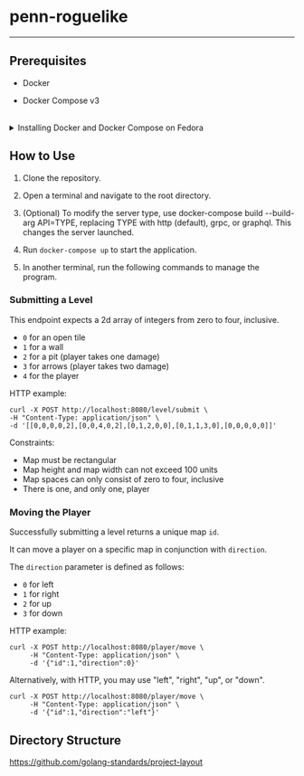 # penn-roguelike

---

## Prerequisites

- Docker

- Docker Compose v3

<br>
<details>
<summary>Installing Docker and Docker Compose on Fedora </summary>

Install Docker:

```
sudo dnf -y install dnf-plugins-core
sudo dnf config-manager --add-repo https://download.docker.com/linux/fedora/docker-ce.repo
sudo dnf install docker-ce docker-ce-cli containerd.io docker-buildx-plugin docker-compose-plugin
```

Install Docker Compose:

```console
sudo dnf -y install docker-compose
```

Start Docker:

```console
sudo systemctl start docker
```

</details>

## How to Use

1. Clone the repository.

2. Open a terminal and navigate to the root directory. 
   
3. (Optional) To modify the server type, use docker-compose build --build-arg API=TYPE, replacing TYPE with http (default), grpc, or graphql. This changes the server launched.

4. Run `docker-compose up` to start the application.

5. In another terminal, run the following commands to manage the program.



### Submitting a Level

This endpoint expects a 2d array of integers from zero to four, inclusive.

- `0` for an open tile
- `1` for a wall
- `2` for a pit (player takes one damage)
- `3` for arrows (player takes two damage)
- `4` for the player

HTTP example:
```shell
curl -X POST http://localhost:8080/level/submit \
-H "Content-Type: application/json" \
-d '[[0,0,0,0,2],[0,0,4,0,2],[0,1,2,0,0],[0,1,1,3,0],[0,0,0,0,0]]'
```

Constraints:
- Map must be rectangular
- Map height and map width can not exceed 100 units
- Map spaces can only consist of zero to four, inclusive
- There is one, and only one, player

### Moving the Player

Successfully submitting a level returns a unique map `id`. 

It can move a player on a specific map in conjunction with `direction`.

The `direction` parameter is defined as follows:

- `0` for left
- `1` for right
- `2` for up
- `3` for down

HTTP example:
```shell
curl -X POST http://localhost:8080/player/move \
     -H "Content-Type: application/json" \
     -d '{"id":1,"direction":0}'
```

Alternatively, with HTTP, you may use "left", "right", "up", or "down".
```shell
curl -X POST http://localhost:8080/player/move \
     -H "Content-Type: application/json" \
     -d '{"id":1,"direction":"left"}'
```

## Directory Structure

https://github.com/golang-standards/project-layout
